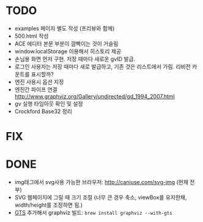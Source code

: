 TODO
==========
* examples 페이지 별도 작성 (프리뷰와 함께)
* 500.html 작성
* ACE 에디터 본문 부분이 깜빡이는 것이 거슬림
* window.localStorage 이용해서 히스토리 제공
* 손님용 화면 먼저 구현. 저장 때마다 새로운 gvID 발급.
* 로그인 사용자는 저장 때마다 새로 발급하고, 기존 것은 리스트에서 가림. 리비전 카운트를 표시할까?
* 엔진 사용시 옵션 지정
* 엔진간 파이프 연결 <http://www.graphviz.org/Gallery/undirected/gd_1994_2007.html>
* gv 실행 타임아웃 확인 및 설정
* Crockford Base32 정리


FIX
===========


DONE
===========
* img태그에서 svg사용 가능한 브라우저: http://caniuse.com/svg-img (현재 전부)
* SVG 웹페이지에 그릴 때 크기 조절 (너무 큰 경우 축소, viewBox를 유지한채, width/height를 조정하면 됨.)
* [GTS](http://gts.sourceforge.net/) 추가해서 graphviz 빌드: ```brew install graphviz --with-gts```
